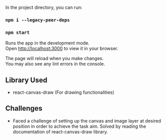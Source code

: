 In the project directory, you can run:

### `npm i --legacy-peer-deps`

### `npm start`

Runs the app in the development mode.\
Open [http://localhost:3000](http://localhost:3000) to view it in your browser.

The page will reload when you make changes.\
You may also see any lint errors in the console.

## Library Used 

- react-canvas-draw (For drawing functionalities)

## Challenges

- Faced a challenge of setting up the canvas and image layer at desired position in order to achieve the task aim. Solved by reading the documentation of react-canvas-draw library.
  



